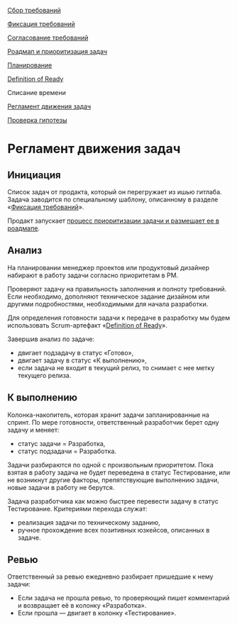 
[Сбор требований](collecting.md)

[Фиксация требований](requirements.md)

[Согласование требований](agreed.md)

[Роадмап и приоритизация задач](roadmap.md)

[Планирование](planning.md)

[Definition of Ready](dor.md)

Списание времени

[Регламент движения задач]()

[Проверка гипотезы]()


# Регламент движения задач

## Инициация
Список задач от продакта, который он перегружает из ишью гитлаба. Задача заводится по специальному шаблону, описанному в разделе «[Фиксация требований](requirements.md)».

Продакт запускает [процесс приоритизации задачи и размещает ее в роадмапе](roadmap.md).

## Анализ
На планировании менеджер проектов или продуктовый дизайнер набирают в работу задачи согласно приоритетам в РМ.

Проверяют задачу на правильность заполнения и полноту требований. Если необходимо, дополняют техническое задание дизайном или другими подробностями, необходимыми для начала разработки. 

Для определения готовности задачи к передаче в разработку мы будем использовать Scrum-артефакт «[Definition of Ready](dor.md)».

Завершив анализ по задаче:
- двигает подзадачу в статус «Готово», 
- двигает задачу в статус «К выполнению»,
- если задача не входит в текущий релиз, то снимает с нее метку текущего релиза.

## К выполнению
Колонка-накопитель, которая хранит задачи запланированные на спринт. По мере готовности, ответственный разработчик берет одну задачу и меняет:
- статус задачи = Разработка,
- статус подзадачи = Разработка.

Задачи разбираются по одной с произвольным приоритетом. Пока взятая в работу задача не будет переведена в статус Тестирование, или не возникнут другие факторы, препятствующие выполнению задачи, новые задачи в работу не берутся.

Задача разработчика как можно быстрее перевести задачу в статус Тестирование. Критериями перехода служат:
- реализация задачи по техническому заданию,
- ручное прохождение всех позитивных юзкейсов, описанных в задаче.

## Ревью

Ответственный за ревью ежедневно разбирает пришедшие к нему задачи:

- Если задача не прошла ревью, то проверяющий пишет комментарий и возвращает её в колонку «Разработка».
- Если прошла — двигает в колонку «Тестирование».





